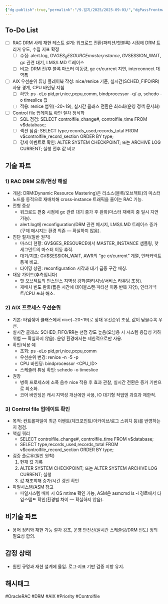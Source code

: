 ```yaml
---
{"dg-publish":true,"permalink":"/9.일지/2025/2025-09-03/","dgPassFrontmatter":true,"noteIcon":""}
---
```


## To-Do List
- [ ] RAC DRM 사례 재현 테스트 설계: 워크로드 전환(파티션/핫블록) 시점에 DRM 트리거 유도, 수집 지표 확정
  - [ ] 수집: alert.log, GV$GES_RESOURCE master_instance, GV$SESSION_WAIT, gc 관련 대기, LMS/LMD 트레이스
  - [ ] 비교: DRM 전/후 블록 마스터 이동량, gc cr/current 지연, interconnect 대역폭
- [ ] AIX 우선순위 튜닝 플레이북 작성: nice/renice 기준, 실시간(SCHED_FIFO/RR) 사용 경계, CPU 바인딩 지침
  - [ ] 확인: ps -eLo pid,pri,nice,pcpu,comm, bindprocessor -q/-p, schedo -o timeslice 값
  - [ ] 적용: renice 범위(−20~19), 실시간 클래스 전환은 최소화(운영 정책 문서화)
- [ ] Control file 업데이트 확인 절차 정식화
  - [ ] SQL 점검: SELECT controlfile_change#, controlfile_time FROM v$database;
  - [ ] 섹션 점검: SELECT type,records_used,records_total FROM v$controlfile_record_section ORDER BY type;
  - [ ] 강제 이벤트로 확인: ALTER SYSTEM CHECKPOINT; 또는 ARCHIVE LOG CURRENT; 실행 전후 값 비교

## 기술 파트
### 1) RAC DRM 오류/현상 해설
- 개념: DRM(Dynamic Resource Mastering)은 리소스(블록/오브젝트)의 마스터 노드를 동적으로 재배치해 cross-instance 트래픽을 줄이는 RAC 기능.
- 전형 증상
  - 워크로드 편중 시점에 gc 관련 대기 증가 후 완화(마스터 재배치 중 일시 지연 가능).
  - alert.log에 reconfiguration/DRM 관련 메시지, LMS/LMD 트레이스 증가(구체 메시지는 환경 의존 — 확실하지 않음).
- 진단 절차(일반 원칙)
  - 마스터 현황: GV$GES_RESOURCE에서 MASTER_INSTANCE 샘플링, 핫 세그먼트의 마스터 이동 추적.
  - 대기/지표: GV$SESSION_WAIT, AWR의 “gc cr/current” 계열, 인터커넥트 통계 비교.
  - 타이밍 상관: reconfiguration 시각과 대기 급증 구간 매칭.
- 대응 가이드(추측입니다)
  - 핫 오브젝트의 인스턴스 지역성 강화(파티셔닝/서비스 라우팅 조정).
  - 재배치 빈도 완화(짧은 시간에 테이블스캔·파티션 이동 반복 지양), 인터커넥트/CPU 포화 해소.

### 2) AIX 프로세스 우선순위
- 기본: 타임쉐어 클래스에서 nice(−20~19)로 상대 우선순위 조정, 값이 낮을수록 우선.
- 실시간 클래스: SCHED_FIFO/RR는 선점 강도 높음(오남용 시 시스템 응답성 저하 위험 — 확실하지 않음). 운영 환경에서는 제한적으로만 사용.
- 확인/적용 예
  - 조회: ps -eLo pid,pri,nice,pcpu,comm
  - 우선순위 변경: renice -n -5 -p <PID>
  - CPU 바인딩: bindprocessor <PID> <CPU_ID>
  - 스케줄러 튜닝 확인: schedo -o timeslice
- 권장
  - 병목 프로세스에 소폭 음수 nice 적용 후 효과 관찰, 실시간 전환은 증거 기반으로 최소화.
  - 코어 바인딩은 캐시 지역성 개선에만 사용, IO 대기형 작업엔 과효과 제한적.

### 3) Control file 업데이트 확인
- 목적: 컨트롤파일이 최근 이벤트(체크포인트/아카이브/로그 스위치 등)를 반영하는지 점검.
- 핵심 쿼리
  - SELECT controlfile_change#, controlfile_time FROM v$database;
  - SELECT type,records_used,records_total FROM v$controlfile_record_section ORDER BY type;
- 검증 플로우(일반 원칙)
  1. 현재 값 기록
  2. ALTER SYSTEM CHECKPOINT; 또는 ALTER SYSTEM ARCHIVE LOG CURRENT; 실행
  3. 값 재조회해 증가/시간 갱신 확인
- 파일시스템/ASM 참고
  - 파일시스템 배치 시 OS mtime 확인 가능, ASM은 asmcmd ls -l 경로에서 타임스탬프 확인(환경별 차이 — 확실하지 않음).

## 비기술 파트
- 용어 정리와 재현 가능 절차 강조, 운영 안전선(실시간 스케줄링/DRM 빈도) 정의 필요성 합의.

## 감정 상태
- 원인 규명과 재현 설계에 몰입. 로그·지표 기반 검증 지향 유지.

## 해시태그
#OracleRAC #DRM #AIX #Priority #Controlfile